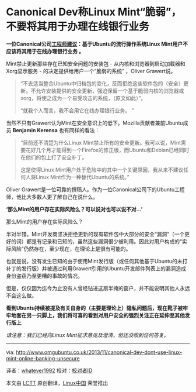 Canonical Dev称Linux Mint“脆弱”，不要将其用于办理在线银行业务
================================================================================
**一位Canonical公司[工程师建议][1]：基于Ubuntu的流行操作系统Linux Mint用户不应该将其用于在线办理银行业务 。**

Mint禁止更新那些存在已知安全问题的安装包 - 从内核和浏览器到启动加载器和Xorg显示服务 - 的决定提供给用户一个“脆弱的系统” ，Oliver Grawert说。

> “不去适当整合Ubuntu中归档包的变化，反而拒绝这些软件包的（安全）更新。不允许安装提供的安全更新，强迫保留一个基于脆弱内核的浏览器或xorg，将使之成为一个易受攻击的系统，（原文如此）”。
>
> “就我个人而言，我不会用它在线办理银行业务。 ”

当然不只有Grawert认为Mint在安全意识上的低下。Mozilla贡献者兼前Ubuntu成员 **Benjamin Kerensa** 也有同样的看法：

> “目前还不清楚为什么Linux Mint禁止所有的安全更新。我可以说，Mint需要花好几个月才能得到一个Firefox的修正版，而Ubuntu和Debian已经同时在他们的包上打了安全补丁。
>
> 这是使得Linux Mint用户处于危险中的其中一个关键原因，我从来不建议任何人将Linux Mint作为一种替代Ubuntu的系统。”

Oliver Grawert是一位可靠的撰稿人。作为一位Canonical公司下的Ubuntu工程师，他比大多数人更了解自己在说什么。

**‘那么Mint的用户存在实际风险么？可以说对也可以说不对…’**

那么Mint的用户存在实际风险么？

半对半错。Mint开发商坚决拒绝更新的现有软件包中大部分的安全“漏洞”（一个更好的词）都是有记录和已知的，虽然这些漏洞很少被利用。因此对用户构成的“实际风险”仍然存在，至少现在，在理论上是很有可能的。

也就是说，没有发生已知的由于使用Mint发行版（或任何其他基于Ubuntu的未打补丁的发行版）并被通过利用Grawert引用的Ubuntu开发邮件列表上的漏洞造成身份盗窃乃至更糟的事故的情况。

但是，仅仅因为迄今为止没有人曾经钻进这扇半掩的窗户，并不能说明其他人永远不会这么做。

**看到Ubuntu持续被提及有关自身的（主要是理论上）隐私问题后，现在靴子被牢牢地套在另一只脚上，我们将可喜的看到对用户安全的强烈关注正在延伸至其他发行版上**

*请注意：我们已经向Linux Mint征求意见及澄清，但还没收到任何答复。* 

--------------------------------------------------------------------------------

via: http://www.omgubuntu.co.uk/2013/11/canonical-dev-dont-use-linux-mint-online-banking-unsecure

译者：[whatever1992](https://github.com/whatever1992) 校对：[校对者ID](https://github.com/校对者ID)

本文由 [LCTT](https://github.com/LCTT/TranslateProject) 原创翻译，[Linux中国](http://linux.cn/) 荣誉推出

[1]:https://lists.ubuntu.com/archives/ubuntu-devel-discuss/2013-November/014770.html
